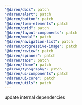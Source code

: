 ```yaml
---
"@daren/docs": patch
"@daren/alert": patch
"@daren/button": patch
"@daren/form-elements": patch
"@daren/grid": patch
"@daren/layout-components": patch
"@daren/modal": patch
"@daren/navigation-list": patch
"@daren/progressive-image": patch
"@daren/review": patch
"@daren/spinner": patch
"@daren/tabs": patch
"@daren/theme": patch
"@daren/typography": patch
"@daren/ui-components": patch
"@daren/ui-core": patch
"@daren/utils": patch
---
```


update internal dependencies
